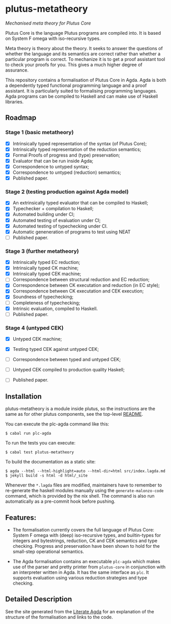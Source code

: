 # plutus-metatheory
*Mechanised meta theory for Plutus Core*

Plutus Core is the language Plutus programs are compiled into. It is
based on System F omega with iso-recursive types.

Meta theory is theory about the theory. It seeks to answer the
questions of whether the language and its semantics are correct rather
than whether a particular program is correct. To mechanize it is to
get a proof assistant tool to check your proofs for you. This gives
a much higher degree of assurance.

This repository contains a formalisation of Plutus Core in Agda. Agda
is both a dependently typed functional programming language and a
proof assistant. It is particularly suited to formalising programming
languages. Agda programs can be compiled to Haskell and can make use
of Haskell libraries.

## Roadmap

### Stage 1 (basic metatheory)

- [X] Intrinsically typed representation of the syntax (of Plutus Core);
- [X] Intrinsically typed representation of the reduction semantics;
- [X] Formal Proofs of progress and (type) preservation;
- [X] Evaluator that can be run inside Agda;
- [X] Correspondence to untyped syntax;
- [X] Correspondence to untyped (reduction) semantics;
- [X] Published paper.

### Stage 2 (testing production against Agda model)

- [X] An extrinsically typed evaluator that can be compiled to Haskell;
- [X] Typechecker + compilation to Haskell;
- [X] Automated building under CI;
- [X] Automated testing of evaluation under CI;
- [X] Automated testing of typechecking under CI.
- [X] Automatic geneneration of programs to test using NEAT
- [ ] Published paper.

### Stage 3 (further metatheory)

- [X] Intrinsically typed EC reduction;
- [X] Intrinsically typed CK machine;
- [X] Intrinsically typed CEK machine;
- [ ] Correspondence between structural reduction and EC reduction;
- [X] Correspondence between CK executation and reduction (in EC style);
- [X] Correspondence between CK executation and CEK execution;
- [X] Soundness of typechecking;
- [ ] Completeness of typechecking;
- [X] Intrinsic evaluation, compiled to Haskell.
- [ ] Published paper.

### Stage 4 (untyped CEK)

- [X] Untyped CEK machine;
- [X] Testing typed CEK against untyped CEK;
- [ ] Correspondence between typed and untyped CEK;
- [ ] Untyped CEK compiled to production quality Haskell;
- [ ] Published paper.


## Installation

plutus-metatheory is a module inside plutus, so the instructions are
the same as for other plutus components, see the top-level [README](https://github.com/IntersectMBO/plutus).

You can execute the plc-agda command like this:

```
$ cabal run plc-agda
```

To run the tests you can execute:

```
$ cabal test plutus-metatheory
```

To build the documentation as a static site:

```
$ agda --html --html-highlight=auto --html-dir=html src/index.lagda.md
$ jekyll build -s html -d html/_site
```

Whenever the `*.lagda` files are modified, maintainers have to remember to re-generate the haskell modules manually using the `generate-malonzo-code` command, which is provided by the nix shell. The command is also run automatically as a pre-commit hook before pushing.

## Features:

* The formalisation currently covers the full language of Plutus Core:
  System F omega with (deep) iso-recursive types, and builtin-types
  for integers and bytestrings, reduction, CK and CEK semantics and
  type checking. Progress and preservation have been shown to hold for
  the small-step operational semantics.

* The Agda formalisation contains an executable `plc-agda` which makes
  use of the parser and pretty printer from `plutus-core` in
  conjunction with an interpreter written in Agda. It has the same
  interface as `plc`. It supports evaluation using various reduction
  strategies and type checking.

## Detailed Description

See the site generated from the [Literate Agda](https://plutus.cardano.intersectmbo.org/metatheory/latest) for an explanation of the structure of the formalisation and links to the code.
